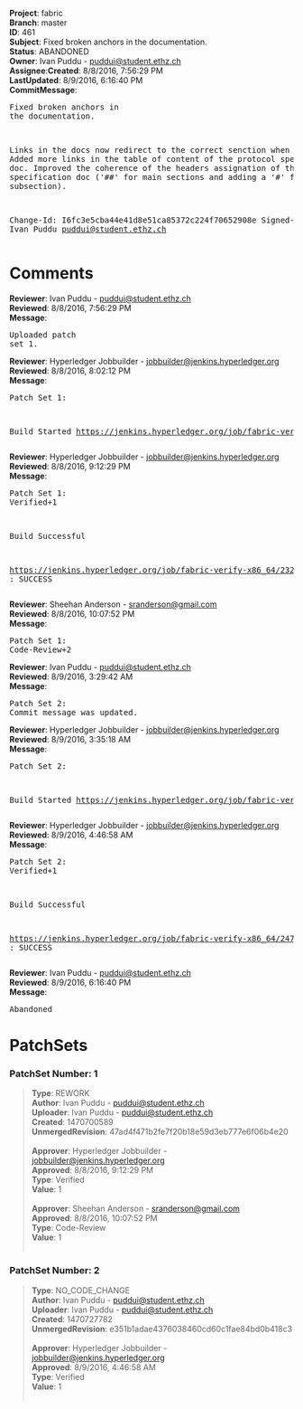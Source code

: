 <strong>Project</strong>: fabric</br><strong>Branch</strong>: master<br><strong>ID</strong>: 461<br><strong>Subject</strong>: Fixed broken anchors in the documentation.<br><strong>Status</strong>: ABANDONED<br><strong>Owner</strong>: Ivan Puddu - puddui@student.ethz.ch<br><strong>Assignee</strong>:<strong>Created</strong>: 8/8/2016, 7:56:29 PM<br><strong>LastUpdated</strong>: 8/9/2016, 6:16:40 PM<br><strong>CommitMessage</strong>:<br><pre>Fixed broken anchors in the documentation.

Links in the docs now redirect to the correct senction when clicked.
Added more links in the table of content of the protocol specification doc.
Improved the coherence of the headers assignation of the protocol specification
doc ('##' for main sections and adding a '#' for any inner subsection).

Change-Id: I6fc3e5cba44e41d8e51ca85372c224f70652908e
Signed-off-by: Ivan Puddu <puddui@student.ethz.ch>
</pre><h1>Comments</h1><strong>Reviewer</strong>: Ivan Puddu - puddui@student.ethz.ch<br><strong>Reviewed</strong>: 8/8/2016, 7:56:29 PM<br><strong>Message</strong>: <pre>Uploaded patch set 1.</pre><strong>Reviewer</strong>: Hyperledger Jobbuilder - jobbuilder@jenkins.hyperledger.org<br><strong>Reviewed</strong>: 8/8/2016, 8:02:12 PM<br><strong>Message</strong>: <pre>Patch Set 1:

Build Started https://jenkins.hyperledger.org/job/fabric-verify-x86_64/232/</pre><strong>Reviewer</strong>: Hyperledger Jobbuilder - jobbuilder@jenkins.hyperledger.org<br><strong>Reviewed</strong>: 8/8/2016, 9:12:29 PM<br><strong>Message</strong>: <pre>Patch Set 1: Verified+1

Build Successful 

https://jenkins.hyperledger.org/job/fabric-verify-x86_64/232/ : SUCCESS</pre><strong>Reviewer</strong>: Sheehan Anderson - sranderson@gmail.com<br><strong>Reviewed</strong>: 8/8/2016, 10:07:52 PM<br><strong>Message</strong>: <pre>Patch Set 1: Code-Review+2</pre><strong>Reviewer</strong>: Ivan Puddu - puddui@student.ethz.ch<br><strong>Reviewed</strong>: 8/9/2016, 3:29:42 AM<br><strong>Message</strong>: <pre>Patch Set 2: Commit message was updated.</pre><strong>Reviewer</strong>: Hyperledger Jobbuilder - jobbuilder@jenkins.hyperledger.org<br><strong>Reviewed</strong>: 8/9/2016, 3:35:18 AM<br><strong>Message</strong>: <pre>Patch Set 2:

Build Started https://jenkins.hyperledger.org/job/fabric-verify-x86_64/247/</pre><strong>Reviewer</strong>: Hyperledger Jobbuilder - jobbuilder@jenkins.hyperledger.org<br><strong>Reviewed</strong>: 8/9/2016, 4:46:58 AM<br><strong>Message</strong>: <pre>Patch Set 2: Verified+1

Build Successful 

https://jenkins.hyperledger.org/job/fabric-verify-x86_64/247/ : SUCCESS</pre><strong>Reviewer</strong>: Ivan Puddu - puddui@student.ethz.ch<br><strong>Reviewed</strong>: 8/9/2016, 6:16:40 PM<br><strong>Message</strong>: <pre>Abandoned</pre><h1>PatchSets</h1><h3>PatchSet Number: 1</h3><blockquote><strong>Type</strong>: REWORK<br><strong>Author</strong>: Ivan Puddu - puddui@student.ethz.ch<br><strong>Uploader</strong>: Ivan Puddu - puddui@student.ethz.ch<br><strong>Created</strong>: 1470700589<br><strong>UnmergedRevision</strong>: 47ad4f471b2fe7f20b18e59d3eb777e6f06b4e20<br><br><strong>Approver</strong>: Hyperledger Jobbuilder - jobbuilder@jenkins.hyperledger.org<br><strong>Approved</strong>: 8/8/2016, 9:12:29 PM<br><strong>Type</strong>: Verified<br><strong>Value</strong>: 1<br><br><strong>Approver</strong>: Sheehan Anderson - sranderson@gmail.com<br><strong>Approved</strong>: 8/8/2016, 10:07:52 PM<br><strong>Type</strong>: Code-Review<br><strong>Value</strong>: 1<br><br></blockquote><h3>PatchSet Number: 2</h3><blockquote><strong>Type</strong>: NO_CODE_CHANGE<br><strong>Author</strong>: Ivan Puddu - puddui@student.ethz.ch<br><strong>Uploader</strong>: Ivan Puddu - puddui@student.ethz.ch<br><strong>Created</strong>: 1470727782<br><strong>UnmergedRevision</strong>: e351b1adae4376038460cd60c1fae84bd0b418c3<br><br><strong>Approver</strong>: Hyperledger Jobbuilder - jobbuilder@jenkins.hyperledger.org<br><strong>Approved</strong>: 8/9/2016, 4:46:58 AM<br><strong>Type</strong>: Verified<br><strong>Value</strong>: 1<br><br></blockquote>